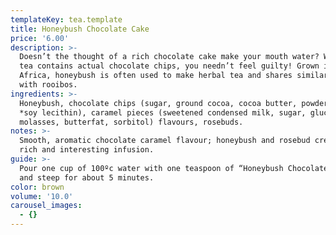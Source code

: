 ```yaml
---
templateKey: tea.template
title: Honeybush Chocolate Cake
price: '6.00'
description: >-
  Doesn’t the thought of a rich chocolate cake make your mouth water? While this
  tea contains actual chocolate chips, you needn’t feel guilty! Grown in South
  Africa, honeybush is often used to make herbal tea and shares similarities
  with rooibos.
ingredients: >-
  Honeybush, chocolate chips (sugar, ground cocoa, cocoa butter, powdered cocoa,
  *soy lecithin), caramel pieces (sweetened condensed milk, sugar, glucose,
  molasses, butterfat, sorbitol) flavours, rosebuds.
notes: >-
  Smooth, aromatic chocolate caramel flavour; honeybush and rosebud create a
  rich and interesting infusion.
guide: >-
  Pour one cup of 100ºc water with one teaspoon of “Honeybush Chocolate Cake”
  and steep for about 5 minutes.
color: brown
volume: '10.0'
carousel_images:
  - {}
---
```



